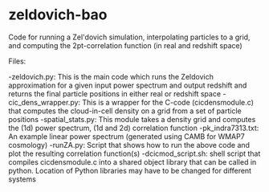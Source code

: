 # zeldovich-bao
Code for running a Zel'dovich simulation, interpolating particles to a grid, and computing the 2pt-correlation function (in real and redshift space)

Files:

-zeldovich.py: This is the main code which runs the Zeldovich approximation for a given input power spectrum and output redshift and returns the final particle positions in either real or redshift space
-cic_dens_wrapper.py: This is a wrapper for the C-code (cicdensmodule.c) that computes the cloud-in-cell density on a grid from a set of particle positions
-spatial_stats.py: This module takes a density grid and computes the (1d) power spectrum, (1d and 2d) correlation function
-pk_indra7313.txt: An example linear power spectrum (generated using CAMB for WMAP7 cosmology)
-runZA.py: Script that shows how to run the above code and plot the resulting correlation function(s)
-dcicmod_script.sh: shell script that compiles cicdensmodule.c into a shared object library that can be called in python. Location of Python libraries may have to be changed for different systems
